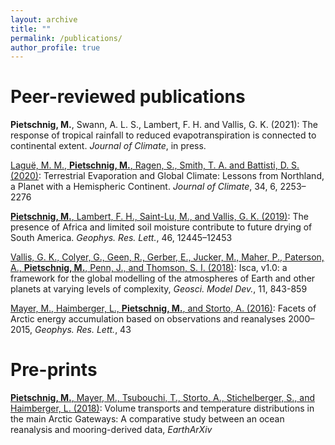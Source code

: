 ```yaml
---
layout: archive
title: ""
permalink: /publications/
author_profile: true
---
```


# Peer-reviewed publications

**Pietschnig, M.**, Swann, A. L. S., Lambert, F. H. and Vallis, G. K. (2021): The response of tropical rainfall to reduced evapotranspiration is connected to continental extent. *Journal of Climate*, in press.

[Laguë, M. M., **Pietschnig, M.**, Ragen, S., Smith, T. A. and Battisti, D. S. (2020)](https://journals.ametsoc.org/view/journals/clim/34/6/JCLI-D-20-0452.1.xml): Terrestrial Evaporation and Global Climate: Lessons from Northland, a Planet with a Hemispheric Continent. *Journal of Climate*, 34, 6, 2253–2276

[**Pietschnig, M.**, Lambert, F. H., Saint-Lu, M., and Vallis, G. K. (2019)](https://doi.org/10.1029/2019GL084441): The presence of Africa and limited soil moisture contribute to future drying of South America. *Geophys. Res. Lett.*, 46, 12445–12453

[Vallis, G. K., Colyer, G., Geen, R., Gerber, E., Jucker, M., Maher, P., Paterson, A., **Pietschnig, M.**, Penn, J., and Thomson, S. I. (2018)](https://doi.org/10.5194/gmd-11-843-2018): Isca, v1.0: a framework for the global modelling of the atmospheres of Earth and other planets at varying levels of complexity, *Geosci. Model Dev.*, 11, 843-859

[Mayer, M., Haimberger, L., **Pietschnig, M.**, and Storto, A. (2016)](https://agupubs.onlinelibrary.wiley.com/doi/full/10.1002/2016GL070557): Facets of Arctic energy accumulation based on observations and reanalyses 2000–2015, *Geophys. Res. Lett.*, 43


# Pre-prints

[**Pietschnig, M.**, Mayer, M., Tsubouchi, T., Storto, A., Stichelberger, S., and Haimberger, L. (2018)](https://doi.org/10.31223/osf.io/5hg3z): Volume transports and temperature distributions in the main Arctic Gateways: A comparative study between an ocean reanalysis and mooring-derived data, *EarthArXiv*


<!--- # In preparation --->




